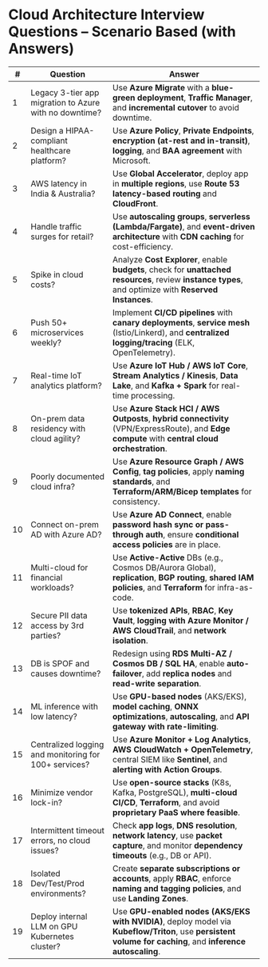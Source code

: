 
# Cloud Architecture Interview Questions – Scenario Based (with Answers)

| **#** | **Question** | **Answer** |
|------|--------------|------------|
| 1 | Legacy 3-tier app migration to Azure with no downtime? | Use **Azure Migrate** with a **blue-green deployment**, **Traffic Manager**, and **incremental cutover** to avoid downtime. |
| 2 | Design a HIPAA-compliant healthcare platform? | Use **Azure Policy**, **Private Endpoints**, **encryption (at-rest and in-transit)**, **logging**, and **BAA agreement** with Microsoft. |
| 3 | AWS latency in India & Australia? | Use **Global Accelerator**, deploy app in **multiple regions**, use **Route 53 latency-based routing** and **CloudFront**. |
| 4 | Handle traffic surges for retail? | Use **autoscaling groups**, **serverless (Lambda/Fargate)**, and **event-driven architecture** with **CDN caching** for cost-efficiency. |
| 5 | Spike in cloud costs? | Analyze **Cost Explorer**, enable **budgets**, check for **unattached resources**, review **instance types**, and optimize with **Reserved Instances**. |
| 6 | Push 50+ microservices weekly? | Implement **CI/CD pipelines** with **canary deployments**, **service mesh** (Istio/Linkerd), and **centralized logging/tracing** (ELK, OpenTelemetry). |
| 7 | Real-time IoT analytics platform? | Use **Azure IoT Hub / AWS IoT Core**, **Stream Analytics / Kinesis**, **Data Lake**, and **Kafka + Spark** for real-time processing. |
| 8 | On-prem data residency with cloud agility? | Use **Azure Stack HCI / AWS Outposts**, **hybrid connectivity** (VPN/ExpressRoute), and **Edge compute** with **central cloud orchestration**. |
| 9 | Poorly documented cloud infra? | Use **Azure Resource Graph / AWS Config**, **tag policies**, apply **naming standards**, and **Terraform/ARM/Bicep templates** for consistency. |
| 10 | Connect on-prem AD with Azure AD? | Use **Azure AD Connect**, enable **password hash sync or pass-through auth**, ensure **conditional access policies** are in place. |
| 11 | Multi-cloud for financial workloads? | Use **Active-Active** DBs (e.g., Cosmos DB/Aurora Global), **replication**, **BGP routing**, **shared IAM policies**, and **Terraform** for infra-as-code. |
| 12 | Secure PII data access by 3rd parties? | Use **tokenized APIs**, **RBAC**, **Key Vault**, **logging with Azure Monitor / AWS CloudTrail**, and **network isolation**. |
| 13 | DB is SPOF and causes downtime? | Redesign using **RDS Multi-AZ / Cosmos DB / SQL HA**, enable **auto-failover**, add **replica nodes** and **read-write separation**. |
| 14 | ML inference with low latency? | Use **GPU-based nodes** (AKS/EKS), **model caching**, **ONNX optimizations**, **autoscaling**, and **API gateway with rate-limiting**. |
| 15 | Centralized logging and monitoring for 100+ services? | Use **Azure Monitor + Log Analytics**, **AWS CloudWatch + OpenTelemetry**, central SIEM like **Sentinel**, and **alerting with Action Groups**. |
| 16 | Minimize vendor lock-in? | Use **open-source stacks** (K8s, Kafka, PostgreSQL), **multi-cloud CI/CD**, **Terraform**, and avoid **proprietary PaaS where feasible**. |
| 17 | Intermittent timeout errors, no cloud issues? | Check **app logs**, **DNS resolution**, **network latency**, use **packet capture**, and monitor **dependency timeouts** (e.g., DB or API). |
| 18 | Isolated Dev/Test/Prod environments? | Create **separate subscriptions or accounts**, apply **RBAC**, enforce **naming and tagging policies**, and use **Landing Zones**. |
| 19 | Deploy internal LLM on GPU Kubernetes cluster? | Use **GPU-enabled nodes (AKS/EKS with NVIDIA)**, deploy model via **Kubeflow/Triton**, use **persistent volume for caching**, and **inference autoscaling**. |
